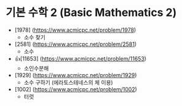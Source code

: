 기본 수학 2 (Basic Mathematics 2)
==========================================================================================
* [1978] (https://www.acmicpc.net/problem/1978)
  * 소수 찾기
* [2581] (https://www.acmicpc.net/problem/2581)
  * 소수
* 👍[11653] (https://www.acmicpc.net/problem/11653)
  * 소인수분해
* [1929] (https://www.acmicpc.net/problem/1929)
  * 소수 구하기 (에라토스테네스의 체 이용)
* [1002] (https://www.acmicpc.net/problem/1002)
  * 터럿